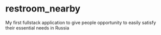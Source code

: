 # restroom_nearby
My first fullstack application to give people opportunity to easily satisfy their essential needs in Russia
